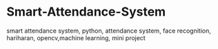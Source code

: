 # Smart-Attendance-System
smart attendance system, python, attendance system, face recognition, hariharan, opencv,machine learning, mini project
